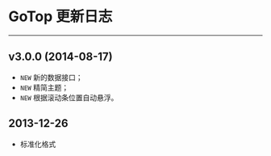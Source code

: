 # GoTop 更新日志
---

## v3.0.0 (2014-08-17)

- `NEW` 新的数据接口；
- `NEW` 精简主题；
- `NEW` 根据滚动条位置自动悬浮。

## 2013-12-26

- 标准化格式